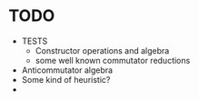 
# TODO
 - TESTS
   - Constructor operations and algebra
   - some well known commutator reductions
 - Anticommutator algebra
 - Some kind of heuristic?
 - 